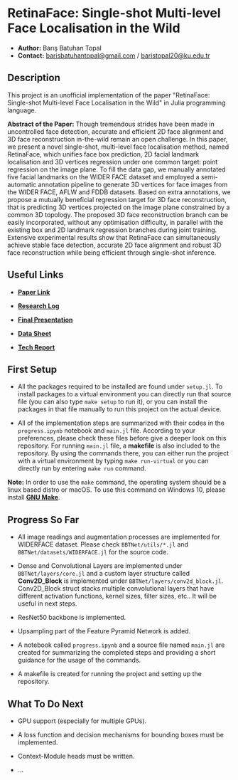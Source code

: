 # RetinaFace: Single-shot Multi-level Face Localisation in the Wild

* **Author:** Barış Batuhan Topal
* **Contact:** barisbatuhantopal@gmail.com / baristopal20@ku.edu.tr

## Description

This project is an unofficial implementation of the paper "RetinaFace: Single-shot Multi-level Face Localisation in the Wild" in Julia programming language. 

**Abstract of the Paper:** Though tremendous strides have been made in uncontrolled face detection, accurate and efficient 2D face alignment and 3D face reconstruction in-the-wild remain an open challenge. In this paper, we present a novel single-shot, multi-level face localisation method, named RetinaFace, which unifies face box prediction, 2D facial landmark localisation and 3D vertices regression under one common target: point regression on the image plane. To fill the data gap, we manually annotated five facial landmarks on the WIDER FACE dataset and employed a semi-automatic annotation pipeline to generate 3D vertices for face images from the WIDER FACE, AFLW and FDDB datasets. Based on extra annotations, we propose a mutually beneficial regression target for 3D face reconstruction, that is predicting 3D vertices projected on the image plane constrained by a common 3D topology. The proposed 3D face reconstruction branch can be easily incorporated, without any optimisation difficulty, in parallel with the existing box and 2D landmark regression branches during joint training. Extensive experimental results show that RetinaFace can simultaneously achieve stable face detection, accurate 2D face alignment and robust 3D face reconstruction while being efficient through single-shot inference.

## Useful Links

* [**Paper Link**](https://openaccess.thecvf.com/content_CVPR_2020/papers/Deng_RetinaFace_Single-Shot_Multi-Level_Face_Localisation_in_the_Wild_CVPR_2020_paper.pdf)

* [**Research Log**](https://docs.google.com/document/d/1fF8Y2ZG3iQvLiHqBY47O8yGQFobWY9JDyNRvDlUqJPQ/edit?usp=sharing) 

* [**Final Presentation**](https://docs.google.com/presentation/d/1lBw68_IdbSe_0n2KAlupRnDulvfzNrUMwx3sBkNl9p8/edit?usp=sharing)

* [**Data Sheet**](https://docs.google.com/spreadsheets/d/1Si1-91wCge3aq7liSTSFxGuJb3fO_-xHlAIzQkaLEyU/edit?usp=sharing) 

* [**Tech Report**](https://www.overleaf.com/read/pbtyskcsdgyt)

## First Setup

* All the packages required to be installed are found under `setup.jl`. To install packages to a virtual environment you can directly run that source file (you can also type `make setup` to run it), or you can install the packages in that file manually to run this project on the actual device.

* All of the implementation steps are summarized with their codes in the `progress.ipynb` notebook and `main.jl` file. According to your preferences, please check these files before give a deeper look on this repository. For running `main.jl` file, a **makefile** is also included to the repository. By using the commands there, you can either run the project with a virtual environment by typing `make run-virtual` or you can directly run by entering `make run` command.

**Note:** In order to use the `make` command, the operating system should be a linux based distro or macOS. To use this command on Windows 10, please install [**GNU Make**](https://www.gnu.org/software/make/).

## Progress So Far

* All image readings and augmentation processes are implemented for WIDERFACE dataset. Please check `BBTNet/utils/*.jl` and `BBTNet/datasets/WIDERFACE.jl` for the source code.

* Dense and Convolutional Layers are implemented under `BBTNet/layers/core.jl` and a custom layer structure called **Conv2D_Block** is implemented under `BBTNet/layers/conv2d_block.jl`. Conv2D_Block struct stacks multiple convolutional layers that have different activation functions, kernel sizes, filter sizes, etc.. It will be useful in next steps.

* ResNet50 backbone is implemented.

* Upsampling part of the Feature Pyramid Network is added.

* A notebook called `progress.ipynb` and a source file named `main.jl` are created for summarizing the completed steps and providing a short guidance for the usage of the commands.

* A makefile is created for running the project and setting up the repository.

## What To Do Next

* GPU support (especially for multiple GPUs).

* A loss function and decision mechanisms for bounding boxes must be implemented.

* Context-Module heads must be written.

* ...

